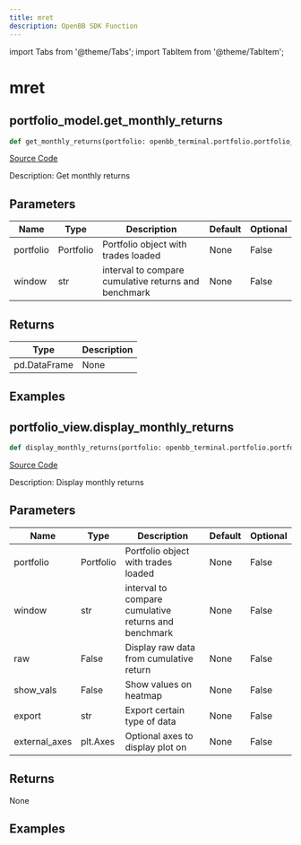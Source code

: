 ```yaml
---
title: mret
description: OpenBB SDK Function
---
```


import Tabs from '@theme/Tabs';
import TabItem from '@theme/TabItem';

# mret

<Tabs>
<TabItem value="model" label="Model" default>

## portfolio_model.get_monthly_returns

```python title='openbb_terminal/portfolio/portfolio_model.py'
def get_monthly_returns(portfolio: openbb_terminal.portfolio.portfolio_model.PortfolioModel, window: str) -> DataFrame:
```
[Source Code](https://github.com/OpenBB-finance/OpenBBTerminal/tree/main/openbb_terminal/portfolio/portfolio_model.py#L1900)

Description: Get monthly returns

## Parameters

| Name | Type | Description | Default | Optional |
| ---- | ---- | ----------- | ------- | -------- |
| portfolio | Portfolio | Portfolio object with trades loaded | None | False |
| window | str | interval to compare cumulative returns and benchmark | None | False |

## Returns

| Type | Description |
| ---- | ----------- |
| pd.DataFrame | None |

## Examples



</TabItem>
<TabItem value="view" label="View">

## portfolio_view.display_monthly_returns

```python title='openbb_terminal/portfolio/portfolio_view.py'
def display_monthly_returns(portfolio: openbb_terminal.portfolio.portfolio_model.PortfolioModel, window: str, raw: bool, show_vals: bool, export: str, external_axes: Union[matplotlib.axes._axes.Axes, NoneType]) -> None:
```
[Source Code](https://github.com/OpenBB-finance/OpenBBTerminal/tree/main/openbb_terminal/portfolio/portfolio_view.py#L369)

Description: Display monthly returns

## Parameters

| Name | Type | Description | Default | Optional |
| ---- | ---- | ----------- | ------- | -------- |
| portfolio | Portfolio | Portfolio object with trades loaded | None | False |
| window | str | interval to compare cumulative returns and benchmark | None | False |
| raw | False | Display raw data from cumulative return | None | False |
| show_vals | False | Show values on heatmap | None | False |
| export | str | Export certain type of data | None | False |
| external_axes | plt.Axes | Optional axes to display plot on | None | False |

## Returns

None

## Examples



</TabItem>
</Tabs>